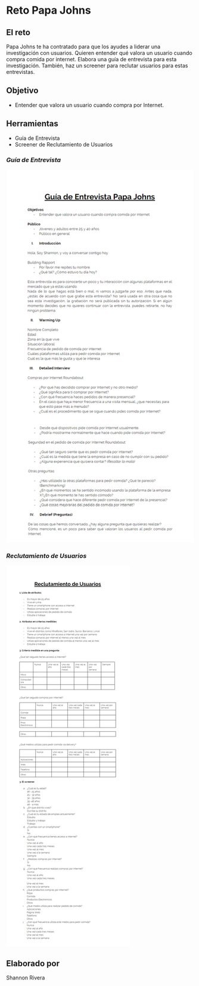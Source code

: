 # Reto Papa Johns

## **El reto**

Papa Johns te ha contratado para que los ayudes a liderar una investigación con usuarios. Quieren entender qué valora un usuario cuando compra comida por internet. Elabora una guía de entrevista para esta investigación. También, haz un screener para reclutar usuarios para estas entrevistas.

## **Objetivo**

- Entender que valora un usuario cuando compra por Internet.

## **Herramientas**

- Guía de Entrevista
- Screener de Reclutamiento de Usuarios

### *Guía de Entrevista*

![](img/guia.png)

### *Reclutamiento de Usuarios*

![](img/screener.png)

## **Elaborado por**

Shannon Rivera